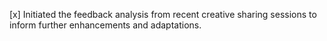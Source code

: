 [x] Initiated the feedback analysis from recent creative sharing sessions to inform further enhancements and adaptations.